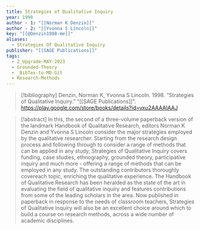 ```yaml
---
title: Strategies of Qualitative Inquiry
year: 1998
author - 1: "[[Norman K Denzin]]"
author - 2: "[[Yvonna S Lincoln]]"
key: "[[@Denzin1998-me]]"
aliases:
  - Strategies Of Qualitative Inquiry
publisher: "[[SAGE Publications]]"
tags:
  - 2_Upgrade-MAY-2023
  - Grounded-Theory
  - _BibTex-to-MD-Git
  - Research-Methods
---
```


> [!bibliography]
> Denzin, Norman K, Yvonna S Lincoln. 1998. “Strategies of Qualitative Inquiry.” "[[SAGE Publications]]". https://play.google.com/store/books/details?id=vxu2AAAAIAAJ

> [!abstract]
> In this, the second of a three-volume paperback version of the landmark Handbook of Qualitative Research, editors Norman K Denzin and Yvonna S Lincoln consider the major strategies employed by the qualitative researcher. Starting from the research design process and following through to consider a range of methods that can be applied in any study, Strategies of Qualitative Inquiry covers funding, case studies, ethnography, grounded theory, participative inquiry and much more - offering a range of methods that can be employed in any study. The outstanding contributors thoroughly covereach topic, enriching the qualitative experience. The Handbook of Qualitative Research has been heralded as the state of the art in evaluating the field of qualitative inquiry and features contributions from some of the leading scholars in the area. Now published in paperback in response to the needs of classroom teachers, Strategies of Qualitative Inquiry will also be an excellent choice around which to build a course on research methods, across a wide number of academic disciplines.